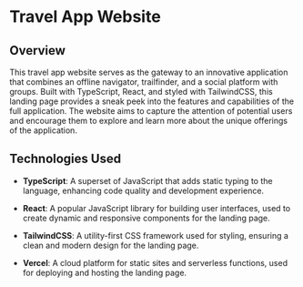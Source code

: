 # Travel App Website

## Overview

This travel app website serves as the gateway to an innovative application that combines an offline navigator, trailfinder, and a social platform with groups. Built with TypeScript, React, and styled with TailwindCSS, this landing page provides a sneak peek into the features and capabilities of the full application. The website aims to capture the attention of potential users and encourage them to explore and learn more about the unique offerings of the application.

## Technologies Used

- **TypeScript**: A superset of JavaScript that adds static typing to the language, enhancing code quality and development experience.

- **React**: A popular JavaScript library for building user interfaces, used to create dynamic and responsive components for the landing page.

- **TailwindCSS**: A utility-first CSS framework used for styling, ensuring a clean and modern design for the landing page.

- **Vercel**: A cloud platform for static sites and serverless functions, used for deploying and hosting the landing page.
